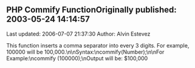 ## PHP Commify FunctionOriginally published: 2003-05-24 14:14:57 
Last updated: 2006-07-07 21:37:30 
Author: Alvin Estevez 
 
This function inserts a comma separator into every 3 digits. For example, 100000 will be 100,000.\n\nSyntax:\ncommify(Number);\n\nFor Example:\ncommify (100000);\nOutput will be: $100,000